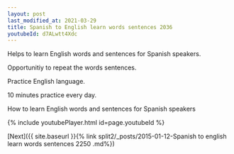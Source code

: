 ```yaml
---
layout: post
last_modified_at: 2021-03-29
title: Spanish to English learn words sentences 2036 
youtubeId: d7ALwtt4Xdc
---
```

 
 
Helps to learn English words and sentences for Spanish speakers.

Opportunitiy to repeat the words sentences. 

Practice English language. 
 
10 minutes practice every day. 
 
How to learn English words and sentences for Spanish speakers 
 
{% include youtubePlayer.html id=page.youtubeId %}
 
 
[Next]({{ site.baseurl }}{% link  split2/_posts/2015-01-12-Spanish to english learn words sentences 2250 .md%})
 
